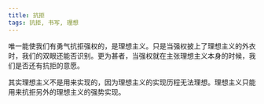```yaml
---
title: 抗拒
tags: 抗拒, 书写, 理想
---
```



唯一能使我们有勇气抗拒强权的，是理想主义。只是当强权披上了理想主义的外衣时，我们的双眼还能否识别。更为甚者，当强权就在主张理想主义本身的时候，我们是否还有抗拒的意愿。

其实理想主义不是用来实现的，因为理想主义的实现历程无法理想。理想主义只能用来抗拒另外的理想主义的强势实现。

